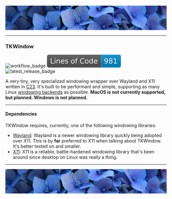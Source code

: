 ![top_banner](./.github/banner.jpg)

---

### TKWindow
![workflow_badge](https://img.shields.io/github/actions/workflow/status/RPGtk/tk-window/build.yml?label=Build%20Test)
![loc_badge](https://github.com/R-TK1/tk-window/blob/badges/loc.svg)
![latest_release_badge](https://img.shields.io/github/v/release/RPGtk/tk-window?label=Experimental&include_preleases=true)

A very tiny, very specialized windowing wrapper over Wayland and X11 written in [C23](https://en.wikipedia.org/wiki/C23_(C_standard_revision)). It's built to be performant and simple, supporting as many Linux [windowing backends](https://en.wikipedia.org/wiki/Windowing_system) as possible. **MacOS is not currently supported, but planned. Windows is not planned.**

---

#### Dependencies
TKWindow requires, currently, one of the following windowing libraries.

- [Wayland](https://wayland.freedesktop.org/): Wayland is a newer windowing library quickly being adopted over X11. This is by **far** preferred to X11 when talking about TKWindow. It's better tested on and smaller.
- [X11](https://www.x.org/wiki/): X11 is a reliable, battle-hardened windowing library that's been around since desktop on Linux was really a thing.

---

![bottom_banner](./.github/banner.jpg)